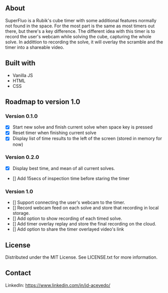## About

SuperFluo is a Rubik's cube timer with some additional features normally not found in the space. For the most part is the same as most timers out there, but there's a key difference. The different idea with this timer is to record the user's webcam while solving the cube, capturing the whole solve. In addittion to recording the solve, it will overlay the scramble and the timer into a shareable video. 

## Built with

- Vanilla JS
- HTML
- CSS

## Roadmap to version 1.0

### Version 0.1.0

- [x] Start new solve and finish current solve when space key is pressed
- [x] Reset timer when finishing current solve
- [x] Display list of time results to the left of the screen (stored in memory for now)

### Version 0.2.0

- [x] Display best time, and mean of all current solves.
- [] Add 15secs of inspection time before staring the timer
 
 
### Version 1.0

- [] Support connecting the user's webcam to the timer.
- [] Record webcam feed on each solve and store that recording in local storage.
- [] Add option to show recording of each timed solve.
- [] Add timer overlay replay and store the final recording on the cloud.
- [] Add option to share the timer overlayed video's link


## License

Distributed under the MIT License. See LICENSE.txt for more information.

## Contact

LinkedIn: https://www.linkedin.com/in/jd-acevedo/




